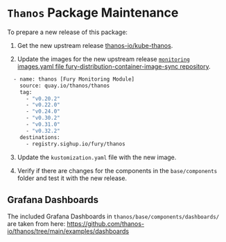 # `Thanos` Package Maintenance

To prepare a new release of this package:

1. Get the new upstream release [thanos-io/kube-thanos](https://github.com/thanos-io/kube-thanos/tree/main/examples/all/manifests).

2. Update the images for the new upstream release [`monitoring` images.yaml file fury-distribution-container-image-sync repository](https://github.com/sighupio/fury-distribution-container-image-sync/blob/main/modules/monitoring/images.yml).

```bash
  - name: thanos [Fury Monitoring Module]
    source: quay.io/thanos/thanos
    tag:
      - "v0.20.2"
      - "v0.22.0"
      - "v0.24.0"
      - "v0.30.2"
      - "v0.31.0"
      - "v0.32.2"
    destinations:
      - registry.sighup.io/fury/thanos
```

3. Update the `kustomization.yaml` file with the new image.

4. Verify if there are changes for the components in the `base/components` folder and test it with the new release.

## Grafana Dashboards

The included Grafana Dashboards in `thanos/base/components/dashboards/` are taken from here: <https://github.com/thanos-io/thanos/tree/main/examples/dashboards>
